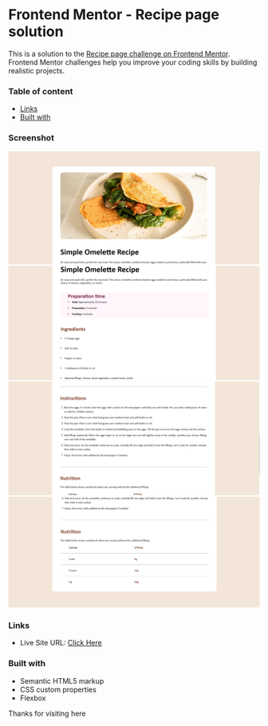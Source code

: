 # Frontend Mentor - Recipe page solution

This is a solution to the [Recipe page challenge on Frontend Mentor](https://www.frontendmentor.io/challenges/recipe-page-KiTsR8QQKm). Frontend Mentor challenges help you improve your coding skills by building realistic projects. 

### Table of content
  - [Links](#links)
  - [Built with](#built-with)

### Screenshot

![](/preview/1.png)
![](/preview/2.png)
![](/preview/3.png)
![](/preview/4.png)


### Links
- Live Site URL: [Click Here](https://nikhilsirvi9.github.io/Recipe-page/)


### Built with

- Semantic HTML5 markup
- CSS custom properties
- Flexbox


Thanks for visiting here
